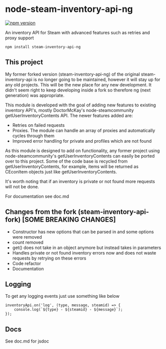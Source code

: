 # node-steam-inventory-api-ng
[![npm version](https://img.shields.io/npm/v/steam-inventory-api-ng.svg)](https://npmjs.com/package/steam-inventory-api-ng) 

An inventory API for Steam with advanced features such as retries and proxy support

```
npm install steam-inventory-api-ng
```

## This project

My former forked version (steam-inventory-api-ng) of the original steam-inventory-api is no longer going to be maintained, however it will stay up for any old projects. This will be the new place for any new development. It didn't seem right to keep developing inside a fork so therefore ng (next generation) was appropriate.

This module is developed with the goal of adding new features to existing inventory API's, mostly DoctorMcKay's node-steamcommunity getUserInventoryContents API. The newer features added are:

- Retries on failed requests
- Proxies. The module can handle an array of proxies and automatically cycles through them
- Improved error handling for private and profiles which are not found

As this module is designed to add on functionality, any former project using node-steamcommunity's getUserInventoryContents can easily be ported over to this project. Some of the code base is recycled from getUserInventoryContents, for example, items will be returned as CEconItem objects just like getUserInventoryContents.

It's worth noting that if an inventory is private or not found more requests will not be done.

For documentation see doc.md

## Changes from the fork (steam-inventory-api-fork) [SOME BREAKING CHANGES]

- Constructor has new options that can be parsed in and some options were removed
- count removed
- get() does not take in an object anymore but instead takes in parameters
- Handles private or not found inventory errors now and does not waste requests by retrying on these errors
- Code refactor
- Documentation

## Logging

To get any logging events just use something like below
```
inventoryApi.on('log', (type, message, steamid) => {
	console.log(`${type} - ${steamid} - ${message}`);
});
```

## Docs
See doc.md for jsdoc